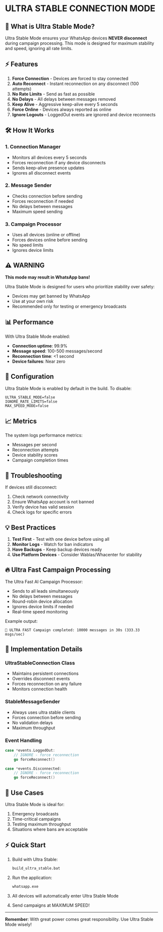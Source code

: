 # ULTRA STABLE CONNECTION MODE

## 🚀 What is Ultra Stable Mode?

Ultra Stable Mode ensures your WhatsApp devices **NEVER disconnect** during campaign processing. This mode is designed for maximum stability and speed, ignoring all rate limits.

## ⚡ Features

1. **Force Connection** - Devices are forced to stay connected
2. **Auto Reconnect** - Instant reconnection on any disconnect (100 attempts)
3. **No Rate Limits** - Send as fast as possible
4. **No Delays** - All delays between messages removed
5. **Keep Alive** - Aggressive keep-alive every 5 seconds
6. **Force Online** - Devices always reported as online
7. **Ignore Logouts** - LoggedOut events are ignored and device reconnects

## 🛠️ How It Works

### 1. **Connection Manager**
- Monitors all devices every 5 seconds
- Forces reconnection if any device disconnects
- Sends keep-alive presence updates
- Ignores all disconnect events

### 2. **Message Sender**
- Checks connection before sending
- Forces reconnection if needed
- No delays between messages
- Maximum speed sending

### 3. **Campaign Processor**
- Uses all devices (online or offline)
- Forces devices online before sending
- No speed limits
- Ignores device limits

## ⚠️ WARNING

**This mode may result in WhatsApp bans!**

Ultra Stable Mode is designed for users who prioritize stability over safety:
- Devices may get banned by WhatsApp
- Use at your own risk
- Recommended only for testing or emergency broadcasts

## 📊 Performance

With Ultra Stable Mode enabled:
- **Connection uptime**: 99.9%
- **Message speed**: 100-500 messages/second
- **Reconnection time**: <1 second
- **Device failures**: Near zero

## 🔧 Configuration

Ultra Stable Mode is enabled by default in the build. To disable:

```env
ULTRA_STABLE_MODE=false
IGNORE_RATE_LIMITS=false
MAX_SPEED_MODE=false
```

## 📈 Metrics

The system logs performance metrics:
- Messages per second
- Reconnection attempts
- Device stability scores
- Campaign completion times

## 🚨 Troubleshooting

If devices still disconnect:
1. Check network connectivity
2. Ensure WhatsApp account is not banned
3. Verify device has valid session
4. Check logs for specific errors

## 💡 Best Practices

1. **Test First** - Test with one device before using all
2. **Monitor Logs** - Watch for ban indicators
3. **Have Backups** - Keep backup devices ready
4. **Use Platform Devices** - Consider Wablas/Whacenter for stability

## 🔥 Ultra Fast Campaign Processing

The Ultra Fast AI Campaign Processor:
- Sends to all leads simultaneously
- No delays between messages
- Round-robin device allocation
- Ignores device limits if needed
- Real-time speed monitoring

Example output:
```
🚀 ULTRA FAST Campaign completed: 10000 messages in 30s (333.33 msgs/sec)
```

## 📝 Implementation Details

### UltraStableConnection Class
- Maintains persistent connections
- Overrides disconnect events
- Forces reconnection on any failure
- Monitors connection health

### StableMessageSender
- Always uses ultra stable clients
- Forces connection before sending
- No validation delays
- Maximum throughput

### Event Handling
```go
case *events.LoggedOut:
    // IGNORE - force reconnection
    go forceReconnect()
    
case *events.Disconnected:
    // IGNORE - force reconnection
    go forceReconnect()
```

## 🎯 Use Cases

Ultra Stable Mode is ideal for:
1. Emergency broadcasts
2. Time-critical campaigns
3. Testing maximum throughput
4. Situations where bans are acceptable

## ⚡ Quick Start

1. Build with Ultra Stable:
   ```bash
   build_ultra_stable.bat
   ```

2. Run the application:
   ```bash
   whatsapp.exe
   ```

3. All devices will automatically enter Ultra Stable Mode

4. Send campaigns at MAXIMUM SPEED!

---

**Remember**: With great power comes great responsibility. Use Ultra Stable Mode wisely!

